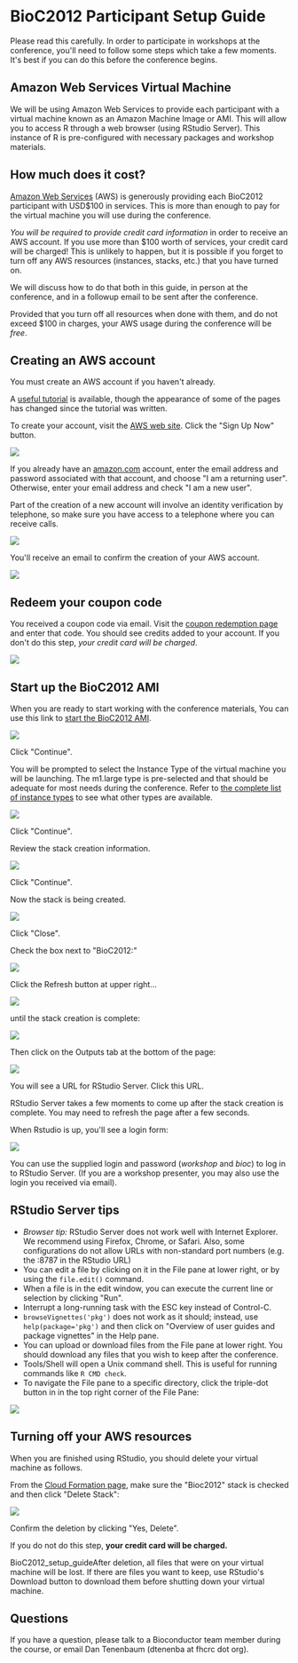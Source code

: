 # BioC2012 Participant Setup Guide

Please read this carefully. In order to participate in workshops at the
conference, you'll need to follow some steps which take a few moments.
It's best if you can do this before the conference begins.


## Amazon Web Services Virtual Machine

We will be using Amazon Web Services to provide each participant
with a virtual machine known as an Amazon Machine Image or AMI.
This will allow you to access R through a web browser (using RStudio Server).
This instance of R is pre-configured with necessary packages and workshop materials.

## How much does it cost?

[Amazon Web Services](http://aws.amazon.com/) (AWS) is generously providing
each BioC2012 participant with USD$100 in services. This is more than enough
to pay for the virtual machine you will use during the conference.

*You will be required to provide credit card information* in order to receive
an AWS account. If you use more than $100 worth of services, your credit card
will be charged! This is unlikely to happen, but it is possible if you forget
to turn off any AWS resources (instances, stacks, etc.) that you have turned
on. 

We will discuss how to do that both in this guide, in person at the conference,
and in a followup email to be sent after the conference. 

Provided that you turn off all resources when done with them, and do not
exceed $100 in charges, your AWS usage during the conference will be *free*.

## Creating an AWS account

You must create an AWS account if you haven't already.

A [useful tutorial](http://www.slideshare.net/simone.brunozzi/amazon-web-services-signup)
is available, though the appearance of some of the pages has changed
since the tutorial was written.

To create your account, visit the [AWS web site](http://aws.amazon.com/).
Click the "Sign Up Now" button.

<img src="signupnow.jpg"/>

If you already have an [amazon.com](http://www.amazon.com/) account,
enter the email address and password associated with that account,
and choose "I am a returning user". Otherwise, enter your email address
and check "I am a new user".

Part of the creation of a new account will involve an identity
verification by telephone, so make sure you have access to a
telephone where you can receive calls.

<img src="callmenow.jpg"/>

You'll receive an email to confirm the creation of your AWS account.

<img src="activating.jpg"/>


## Redeem your coupon code

You received a coupon code via email. Visit
the [coupon redemption page](http://aws.amazon.com/awscredits/)
and enter that code. You should see credits added to your 
account. If you don't do this step, *your credit card will be charged*.

<img src="redeem.jpg"/>

## Start up the BioC2012 AMI

When you are ready to start working with the conference materials,
You can use this link to <a target="BioC2012AMI" href="https://console.aws.amazon.com/cloudformation/home?region=us-east-1#cstack=sn~BioC2012|turl~https://s3.amazonaws.com/bioc-cloudformation-templates/BioC2012.json">
start the BioC2012 AMI</a>.

<img src="createstack.jpg"/>


Click "Continue".

You will be prompted to select the Instance Type of the virtual
machine you will be launching. The m1.large type is pre-selected
and that should be adequate for most needs during the conference. 
Refer to [the complete list of instance types](http://aws.amazon.com/ec2/instance-types/)
to see what other types are available.

<img src="createstack2.jpg"/>

Click "Continue". 

Review the stack creation information.

<img src="createstack3.jpg"/>


Click "Continue".

Now the stack is being created.

<img src="createstack4.jpg">

Click "Close".

Check the box next to "BioC2012:"

<img src="cf1.jpg"/>

Click the Refresh button at upper right...

<img src="refresh.jpg">

until the stack creation is complete:

<img src="create_complete.jpg">

Then click on the Outputs tab at the bottom of the page:

<img src="outputs.jpg">

You will see a URL for RStudio Server. Click this URL. 


RStudio Server takes a few moments to come up after the stack creation
is complete. You may need to refresh the page after a few seconds.




When Rstudio is up, you'll see a login form:

<img src="rstudiosignin.jpg"/>

You can use the
supplied login and password (*workshop* and *bioc*)
to log in to RStudio Server. (If you are a 
workshop presenter, you may also use the login
you received via email).



## RStudio Server tips
* *Browser tip:* RStudio Server does not work well with Internet Explorer.
  We recommend using Firefox, Chrome, or Safari. 
  Also, some configurations do not allow URLs with non-standard
  port numbers (e.g. the :8787 in the RStudio URL)
* You can edit a file by clicking on it in the File pane at lower right,
  or by using the `file.edit()` command.
* When a file is in the edit window, you can execute the current line
  or selection by clicking "Run".
* Interrupt a long-running task with the ESC key instead of Control-C.
* `browseVignettes('pkg')` does not work as it should; instead, use 
  `help(package='pkg')` and then click on "Overview of user guides and
  package vignettes" in the Help pane.
* You can upload or download files from the File pane at lower right.
  You should download any files that you wish to keep after the conference.
* Tools/Shell will open a Unix command shell. This is useful for
  running commands like `R CMD check`.
* To navigate the File pane to a specific directory, click the
  triple-dot button in in the top right corner of the File Pane:

<img src="threedots.jpg"/>

## Turning off your AWS resources

When you are finished using RStudio, you should delete your 
virtual machine as follows.

From the
[Cloud Formation page](https://console.aws.amazon.com/cloudformation/home),
make sure the "Bioc2012" stack is checked and then click "Delete Stack":

<img src="delete.jpg">

Confirm the deletion by clicking "Yes, Delete".

If you do not do this step, **your credit card will be charged.**

BioC2012_setup_guideAfter deletion, all files that were on your virtual machine will
be lost. If there are files you want to keep, use RStudio's
Download button to download them before shutting down
your virtual machine.

## Questions

If you have a question, please talk to a Bioconductor team member
during the course, or email Dan Tenenbaum (dtenenba at fhcrc dot org).
